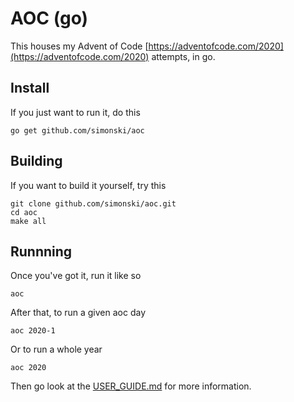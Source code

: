 # AOC (go)

This houses my Advent of Code [https://adventofcode.com/2020](https://adventofcode.com/2020) attempts, in go.

## Install

If you just want to run it, do this

    go get github.com/simonski/aoc

## Building

If you want to build it yourself, try this

    git clone github.com/simonski/aoc.git
    cd aoc
    make all

## Runnning

Once you've got it, run it like so

    aoc

After that, to run a given aoc day

    aoc 2020-1

Or to run a whole year

    aoc 2020
    
Then go look at the [USER_GUIDE.md](USER_GUIDE.md) for more information.